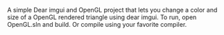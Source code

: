 A simple Dear imgui and OpenGL project that lets you change a color and size of a OpenGL rendered triangle using dear imgui.
To run, open OpenGL.sln and build. Or compile using your favorite compiler.
